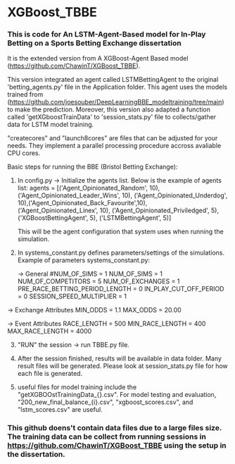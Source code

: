 # XGBoost_TBBE

### This is code for An LSTM-Agent-Based model for In-Play Betting on a Sports Betting Exchange dissertation 

It is the extended version from A XGBoost-Agent Based model (https://github.com/ChawinT/XGBoost_TBBE). 

This version integrated an agent called LSTMBettingAgent to the original 'betting_agents.py' file in the Application folder. This agent uses the models trained from (https://github.com/joesouber/DeepLearningBBE_modeltraining/tree/main) to make the prediction. Moreover, this version also adapted a function called 'getXGboostTrainData' to 'session_stats.py' file to collects/gather data for LSTM model training. 

"createcores" and "launch8cores" are files that can be adjusted for your needs. They implement a parallel processing procedure accross avaliable CPU cores.

Basic steps for running the BBE (Bristol Betting Exchange): 
1. In config.py -> Initialize the agents list. Below is the example of agents list:
   agents = [('Agent_Opinionated_Random', 10), ('Agent_Opinionated_Leader_Wins', 10),
          ('Agent_Opinionated_Underdog', 10),('Agent_Opinionated_Back_Favourite',10),
          ('Agent_Opinionated_Linex', 10), ('Agent_Opinionated_Priviledged', 5),
          ('XGBoostBettingAgent', 5), ('LSTMBettingAgent', 5)]

   This will be the agent configuration that system uses when running the simulation. 

2. In systems_constant.py defines parameters/settings of the simulations. Example of parameters  systems_constant.py:

   -> General
  #NUM_OF_SIMS = 1
  NUM_OF_SIMS = 1
  NUM_OF_COMPETITORS = 5
  NUM_OF_EXCHANGES = 1
  PRE_RACE_BETTING_PERIOD_LENGTH = 0
  IN_PLAY_CUT_OFF_PERIOD = 0
  SESSION_SPEED_MULTIPLIER = 1

  -> Exchange Attributes
  MIN_ODDS = 1.1
  MAX_ODDS = 20.00

  -> Event Attributes
  RACE_LENGTH = 500
  MIN_RACE_LENGTH = 400
  MAX_RACE_LENGTH = 4000


3. "RUN" the session -> run TBBE.py file. 

4. After the session finished, results will be available in data folder. Many result files will be generated. Please look at session_stats.py file for how each file is generated.
5. useful files for model training include the "getXGBOOstTrainingData_{}.csv". For model testing and evaluation, "200_new_final_balance_{i}.csv", "xgboost_scores.csv", and "lstm_scores.csv" are useful.



### This github doens't contain data files due to a large files size. The training data can be collect from running sessions in https://github.com/ChawinT/XGBoost_TBBE using the setup in the dissertation. 
